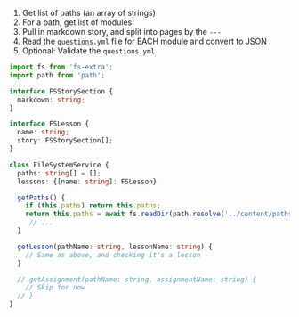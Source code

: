 1. Get list of paths (an array of strings)
2. For a path, get list of modules
3. Pull in markdown story, and split into pages by the `---`
4. Read the `questions.yml` file for EACH module and convert to JSON
5. Optional: Validate the `questions.yml`

```ts
import fs from 'fs-extra';
import path from 'path';

interface FSStorySection {
  markdown: string;
}

interface FSLesson {
  name: string;
  story: FSStorySection[];
}

class FileSystemService {
  paths: string[] = [];
  lessons: {[name: string]: FSLesson}

  getPaths() {
    if (this.paths) return this.paths;
    return this.paths = await fs.readDir(path.resolve('../content/paths/)'));
     // ...
  }

  getLesson(pathName: string, lessonName: string) {
    // Same as above, and checking it's a lesson
  }

  // getAssignment(pathName: string, assignmentName: string) {
    // Skip for now
  // }
}
```
